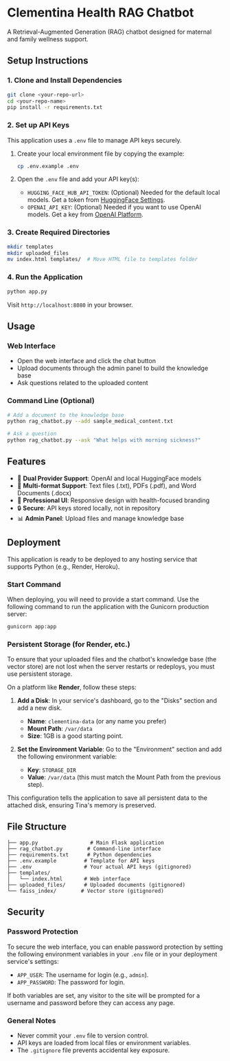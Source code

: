 # Clementina Health RAG Chatbot

A Retrieval-Augmented Generation (RAG) chatbot designed for maternal and family wellness support.

## Setup Instructions

### 1. Clone and Install Dependencies

```bash
git clone <your-repo-url>
cd <your-repo-name>
pip install -r requirements.txt
```

### 2. Set up API Keys

This application uses a `.env` file to manage API keys securely.

1.  Create your local environment file by copying the example:
    ```bash
    cp .env.example .env
    ```

2.  Open the `.env` file and add your API key(s):
    -   `HUGGING_FACE_HUB_API_TOKEN`: (Optional) Needed for the default local models. Get a token from [HuggingFace Settings](https://huggingface.co/settings/tokens).
    -   `OPENAI_API_KEY`: (Optional) Needed if you want to use OpenAI models. Get a key from [OpenAI Platform](https://platform.openai.com/api-keys).

### 3. Create Required Directories

```bash
mkdir templates
mkdir uploaded_files
mv index.html templates/  # Move HTML file to templates folder
```

### 4. Run the Application

```bash
python app.py
```

Visit `http://localhost:8080` in your browser.

## Usage

### Web Interface
- Open the web interface and click the chat button
- Upload documents through the admin panel to build the knowledge base
- Ask questions related to the uploaded content

### Command Line (Optional)
```bash
# Add a document to the knowledge base
python rag_chatbot.py --add sample_medical_content.txt

# Ask a question
python rag_chatbot.py --ask "What helps with morning sickness?"
```

## Features

- 🤖 **Dual Provider Support**: OpenAI and local HuggingFace models
- 📁 **Multi-format Support**: Text files (.txt), PDFs (.pdf), and Word Documents (.docx)
- 🎨 **Professional UI**: Responsive design with health-focused branding
- 🔒 **Secure**: API keys stored locally, not in repository
- 📊 **Admin Panel**: Upload files and manage knowledge base

## Deployment

This application is ready to be deployed to any hosting service that supports Python (e.g., Render, Heroku).

### Start Command
When deploying, you will need to provide a start command. Use the following command to run the application with the Gunicorn production server:

```bash
gunicorn app:app
```

### Persistent Storage (for Render, etc.)
To ensure that your uploaded files and the chatbot's knowledge base (the vector store) are not lost when the server restarts or redeploys, you must use persistent storage.

On a platform like **Render**, follow these steps:

1.  **Add a Disk**: In your service's dashboard, go to the "Disks" section and add a new disk.
    -   **Name**: `clementina-data` (or any name you prefer)
    -   **Mount Path**: `/var/data`
    -   **Size**: 1GB is a good starting point.

2.  **Set the Environment Variable**: Go to the "Environment" section and add the following environment variable:
    -   **Key**: `STORAGE_DIR`
    -   **Value**: `/var/data` (this must match the Mount Path from the previous step).

This configuration tells the application to save all persistent data to the attached disk, ensuring Tina's memory is preserved.

## File Structure

```
├── app.py                 # Main Flask application
├── rag_chatbot.py        # Command-line interface
├── requirements.txt      # Python dependencies
├── .env.example         # Template for API keys
├── .env                 # Your actual API keys (gitignored)
├── templates/
│   └── index.html       # Web interface
├── uploaded_files/      # Uploaded documents (gitignored)
└── faiss_index/        # Vector store (gitignored)
```

## Security

### Password Protection
To secure the web interface, you can enable password protection by setting the following environment variables in your `.env` file or in your deployment service's settings:

-   `APP_USER`: The username for login (e.g., `admin`).
-   `APP_PASSWORD`: The password for login.

If both variables are set, any visitor to the site will be prompted for a username and password before they can access any page.

### General Notes
- Never commit your `.env` file to version control.
- API keys are loaded from local files or environment variables.
- The `.gitignore` file prevents accidental key exposure.
